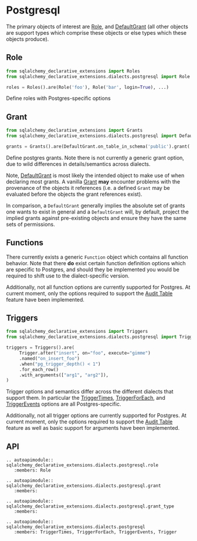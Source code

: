 # Postgresql

The primary objects of interest are
[Role](sqlalchemy_declarative_extensions.dialects.postgresql.role.Role), and
[DefaultGrant](sqlalchemy_declarative_extensions.dialects.postgresql.grant.DefaultGrant)
(all other objects are support types which comprise these objects or else types
which these objects produce).

## Role

```python
from sqlalchemy_declarative_extensions import Roles
from sqlalchemy_declarative_extensions.dialects.postgresql import Role

roles = Roles().are(Role('foo'), Role('bar', login=True), ...)
```

Define roles with Postgres-specific options

## Grant

```python
from sqlalchemy_declarative_extensions import Grants
from sqlalchemy_declarative_extensions.dialects.postgresql import DefaultGrant

grants = Grants().are(DefaultGrant.on_table_in_schema('public').grant('select', to='foo'), ...)
```

Define postgres grants. Note there is not currently a generic grant option, due
to wild differences in details/semantics across dialects.

Note, [DefaultGrant](DefaultGrant) is most likely the intended object to make
use of when declaring most grants. A vanilla [Grant](Grant) **may** encounter
problems with the provenance of the objects it references (i.e. a defined
`Grant` may be evaluated before the objects the grant references exist).

In comparison, a `DefaultGrant` generally implies the absolute set of grants one
wants to exist in general and a `DefaultGrant` will, by default, project the
implied grants against pre-existing objects and ensure they have the same sets
of permissions.

## Functions

There currently exists a generic `Function` object which contains all function
behavior. Note that there **do** exist certain function definition options which
are specific to Postgres, and should they be implemented you would be required
to shift use to the dialect-specific version.

Additionally, not all function options are currently supported for Postgres. At
current moment, only the options required to support the
[Audit Table](../audit_tables.md) feature have been implemented.

## Triggers

```python
from sqlalchemy_declarative_extensions import Triggers
from sqlalchemy_declarative_extensions.dialects.postgresql import Trigger

triggers = Triggers().are(
     Trigger.after("insert", on="foo", execute="gimme")
     .named("on_insert_foo")
     .when("pg_trigger_depth() < 1")
     .for_each_row()
     .with_arguments(["arg1", "arg2"]),
)
```

Trigger options and semantics differ across the different dialects that support
them. In particular the [TriggerTimes](TriggerTimes),
[TriggerForEach](TriggerForEach), and [TriggerEvents](TriggerEvents) options are
all Postgres-specific.

Additionally, not all trigger options are currently supported for Postgres. At
current moment, only the options required to support the
[Audit Table](../audit_tables.md) feature as well as basic support for arguments
have been implemented.

## API

```{eval-rst}
.. autoapimodule:: sqlalchemy_declarative_extensions.dialects.postgresql.role
   :members: Role
```

```{eval-rst}
.. autoapimodule:: sqlalchemy_declarative_extensions.dialects.postgresql.grant
   :members:
```

```{eval-rst}
.. autoapimodule:: sqlalchemy_declarative_extensions.dialects.postgresql.grant_type
   :members:
```

```{eval-rst}
.. autoapimodule:: sqlalchemy_declarative_extensions.dialects.postgresql
   :members: TriggerTimes, TriggerForEach, TriggerEvents, Trigger
```

